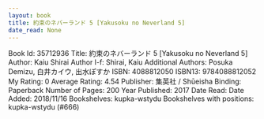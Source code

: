 ```yaml
---
layout: book
title: 約束のネバーランド 5 [Yakusoku no Neverland 5]
date_read: None
---
```


Book Id: 35712936
Title: 約束のネバーランド 5 [Yakusoku no Neverland 5]
Author: Kaiu Shirai
Author l-f: Shirai, Kaiu
Additional Authors: Posuka Demizu, 白井カイウ, 出水ぽすか
ISBN: 4088812050
ISBN13: 9784088812052
My Rating: 0
Average Rating: 4.54
Publisher: 集英社 / Shūeisha
Binding: Paperback
Number of Pages: 200
Year Published: 2017
Date Read: 
Date Added: 2018/11/16
Bookshelves: kupka-wstydu
Bookshelves with positions: kupka-wstydu (#666)

